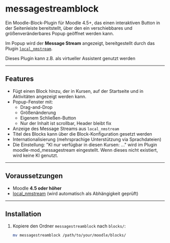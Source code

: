 # messagestreamblock

Ein Moodle-Block-Plugin für Moodle 4.5+, das einen interaktiven Button in der Seitenleiste bereitstellt, über den ein verschiebbares und größenveränderbares Popup geöffnet werden kann.  

Im Popup wird der **Message Stream** angezeigt, bereitgestellt durch das Plugin [`local_nmstream`](https://github.com/n-multimedia/local_nmstream).  

Dieses Plugin kann z.B. als virtueller Assistent genutzt werden

---

## Features

- Fügt einen Block hinzu, der in Kursen, auf der Startseite und in Aktivitäten angezeigt werden kann.
- Popup-Fenster mit:
  - Drag-and-Drop
  - Größenänderung
  - Eigenem Schließen-Button
  - Nur der Inhalt ist scrollbar, Header bleibt fix
- Anzeige des Message Streams aus `local_nmstream`
- Titel des Blocks kann über die Block-Konfiguration gesetzt werden
- Internationalisierung (mehrsprachige Unterstützung via Sprachdateien)
- Die Einstellung: "KI nur verfügbar in diesen Kursen: ..." wird im Plugin moodle-mod_messagestream eingestellt. Wenn dieses nicht existiert, wird keine KI genutzt.

---

## Voraussetzungen

- Moodle **4.5 oder höher**
- [local_nmstream](https://github.com/n-multimedia/local_nmstream) (wird automatisch als Abhängigkeit geprüft)

---

## Installation

1. Kopiere den Ordner `messagestreamblock` nach `blocks/`:
   ```bash
   mv messagestreamblock /path/to/your/moodle/blocks/

